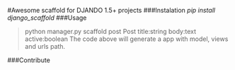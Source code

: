 #Awesome scaffold for DJANDO 1.5+ projects
###Instalation
*pip install django_scaffold*
###Usage
>python manager.py scaffold post Post title:string body:text
active:boolean
>The code above will generate a app with model, views and urls path.

###Contribute

